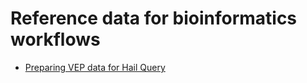 # Reference data for bioinformatics workflows

* [Preparing VEP data for Hail Query](vep/README.md)
